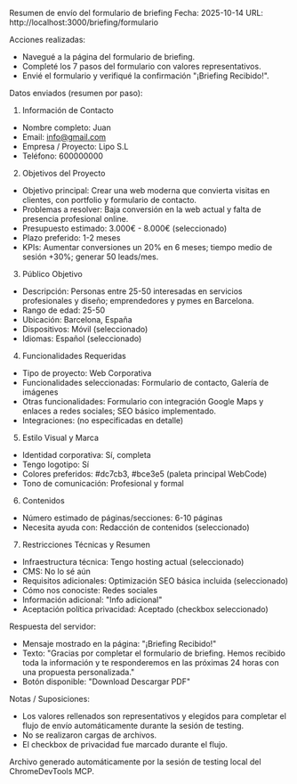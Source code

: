Resumen de envío del formulario de briefing
Fecha: 2025-10-14
URL: http://localhost:3000/briefing/formulario

Acciones realizadas:
- Navegué a la página del formulario de briefing.
- Completé los 7 pasos del formulario con valores representativos.
- Envié el formulario y verifiqué la confirmación "¡Briefing Recibido!".

Datos enviados (resumen por paso):
1) Información de Contacto
- Nombre completo: Juan
- Email: info@gmail.com
- Empresa / Proyecto: Lipo S.L
- Teléfono: 600000000

2) Objetivos del Proyecto
- Objetivo principal: Crear una web moderna que convierta visitas en clientes, con portfolio y formulario de contacto.
- Problemas a resolver: Baja conversión en la web actual y falta de presencia profesional online.
- Presupuesto estimado: 3.000€ - 8.000€ (seleccionado)
- Plazo preferido: 1-2 meses
- KPIs: Aumentar conversiones un 20% en 6 meses; tiempo medio de sesión +30%; generar 50 leads/mes.

3) Público Objetivo
- Descripción: Personas entre 25-50 interesadas en servicios profesionales y diseño; emprendedores y pymes en Barcelona.
- Rango de edad: 25-50
- Ubicación: Barcelona, España
- Dispositivos: Móvil (seleccionado)
- Idiomas: Español (seleccionado)

4) Funcionalidades Requeridas
- Tipo de proyecto: Web Corporativa
- Funcionalidades seleccionadas: Formulario de contacto, Galería de imágenes
- Otras funcionalidades: Formulario con integración Google Maps y enlaces a redes sociales; SEO básico implementado.
- Integraciones: (no especificadas en detalle)

5) Estilo Visual y Marca
- Identidad corporativa: Sí, completa
- Tengo logotipo: Sí
- Colores preferidos: #dc7cb3, #bce3e5 (paleta principal WebCode)
- Tono de comunicación: Profesional y formal

6) Contenidos
- Número estimado de páginas/secciones: 6-10 páginas
- Necesita ayuda con: Redacción de contenidos (seleccionado)

7) Restricciones Técnicas y Resumen
- Infraestructura técnica: Tengo hosting actual (seleccionado)
- CMS: No lo sé aún
- Requisitos adicionales: Optimización SEO básica incluida (seleccionado)
- Cómo nos conociste: Redes sociales
- Información adicional: "Info adicional"
- Aceptación política privacidad: Aceptado (checkbox seleccionado)

Respuesta del servidor:
- Mensaje mostrado en la página: "¡Briefing Recibido!"
- Texto: "Gracias por completar el formulario de briefing. Hemos recibido toda la información y te responderemos en las próximas 24 horas con una propuesta personalizada."
- Botón disponible: "Download Descargar PDF"

Notas / Suposiciones:
- Los valores rellenados son representativos y elegidos para completar el flujo de envío automáticamente durante la sesión de testing.
- No se realizaron cargas de archivos.
- El checkbox de privacidad fue marcado durante el flujo.

Archivo generado automáticamente por la sesión de testing local del ChromeDevTools MCP.
